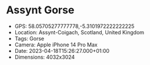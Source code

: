 # Assynt Gorse

- GPS: 58.05705277777778,-5.3101972222222225
- Location: Assynt-Coigach, Scotland, United Kingdom
- Tags: Gorse
- Camera: Apple iPhone 14 Pro Max
- Date: 2023-04-18T15:26:27.000+01:00
- Dimensions: 4032x3024

